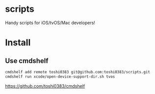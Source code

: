 # scripts
Handy scripts for iOS/tvOS/Mac developers!

# Install
## Use cmdshelf

```bash
cmdshelf add remote toshi0383 git@github.com:toshi0383/scripts.git
cmdshelf run xcode/open-device-support-dir.sh tvos
```

https://github.com/toshi0383/cmdshelf
